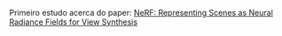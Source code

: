 Primeiro estudo acerca do paper: [NeRF: Representing Scenes as Neural Radiance Fields for View Synthesis](https://arxiv.org/pdf/2003.08934)



